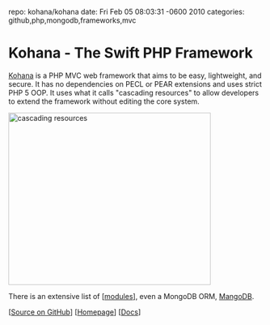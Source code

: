 repo: kohana/kohana
date: Fri Feb 05 08:03:31 -0600 2010
categories: github,php,mongodb,frameworks,mvc

#  Kohana - The Swift PHP Framework

[Kohana](http://github.com/kohana/kohana) is a PHP MVC web framework that aims to be easy, lightweight, and secure. It has no dependencies on PECL or PEAR extensions and uses strict PHP 5 OOP. It uses what it calls "cascading resources" to allow developers to extend the framework without editing the core system.

<img src="http://upload.wikimedia.org/wikipedia/en/1/1c/Kohana-modules.png" height="340" width="400" alt="cascading resources"/>

There is an extensive list of [[modules](http://dev.kohanaphp.com/projects/)], even a MongoDB ORM, [MangoDB](http://github.com/Wouterrr/MangoDB).

[[Source on GitHub](http://github.com/kohana/kohana)] [[Homepage](http://kohanaphp.com/)] [[Docs](http://docs.kohanaphp.com/)]

